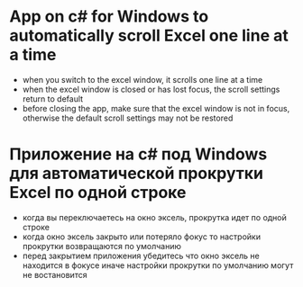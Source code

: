 # App on c# for Windows to automatically scroll Excel one line at a time
- when you switch to the excel window, it scrolls one line at a time
- when the excel window is closed or has lost focus, the scroll settings return to default
- before closing the app, make sure that the excel window is not in focus, otherwise the default scroll settings may not be restored

# Приложение на c# под Windows для автоматической прокрутки Excel по одной строке

- когда вы переключаетесь на окно эксель, прокрутка идет по одной строке
- когда окно эксель закрыто или потеряло фокус то настройки прокрутки возвращаются по умолчанию 
- перед закрытием приложения убедитесь что окно эксель не находится в фокусе иначе настройки прокрутки по умолчанию могут не востановится 

